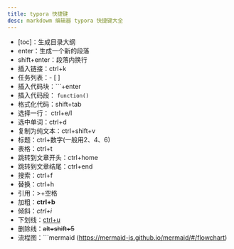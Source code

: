 ```yaml
---
title: typora 快捷键
desc: markdowm 编辑器 typora 快捷键大全
---
```


- [toc]：生成目录大纲
- enter：生成一个新的段落
- shift+enter：段落内换行
- 插入链接：ctrl+k
- 任务列表：\- [ ]
- 插入代码块：```+enter
- 插入代码段： `function()`
- 格式化代码：shift+tab
- 选择一行： ctrl+e/l
- 选中单词：ctrl+d
- 复制为纯文本：ctrl+shift+v
- 标题：ctrl+数字(一般用2、4、6)
- 表格：ctrl+t
- 跳转到文章开头：ctrl+home
- 跳转到文章结尾：ctrl+end
- 搜索：ctrl+f
- 替换：ctrl+h
- 引用：>+空格
- 加粗：**ctrl+b**
- 倾斜：*ctrl+i*
- 下划线：<u>ctrl+u</u>
- 删除线：~~alt+shift+5~~
- 流程图：\```mermaid (<https://mermaid-js.github.io/mermaid/#/flowchart>)
